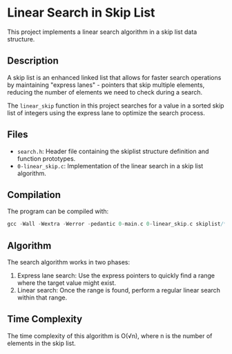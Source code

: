 # Linear Search in Skip List

This project implements a linear search algorithm in a skip list data structure.

## Description

A skip list is an enhanced linked list that allows for faster search operations by maintaining "express lanes" - pointers that skip multiple elements, reducing the number of elements we need to check during a search.

The `linear_skip` function in this project searches for a value in a sorted skip list of integers using the express lane to optimize the search process.

## Files

- `search.h`: Header file containing the skiplist structure definition and function prototypes.
- `0-linear_skip.c`: Implementation of the linear search in a skip list algorithm.

## Compilation

The program can be compiled with:

```c
gcc -Wall -Wextra -Werror -pedantic 0-main.c 0-linear_skip.c skiplist/*.c -lm -o 0-linear_skip
```

## Algorithm

The search algorithm works in two phases:

1. Express lane search: Use the express pointers to quickly find a range where the target value might exist.
2. Linear search: Once the range is found, perform a regular linear search within that range.

## Time Complexity

The time complexity of this algorithm is O(√n), where n is the number of elements in the skip list.
